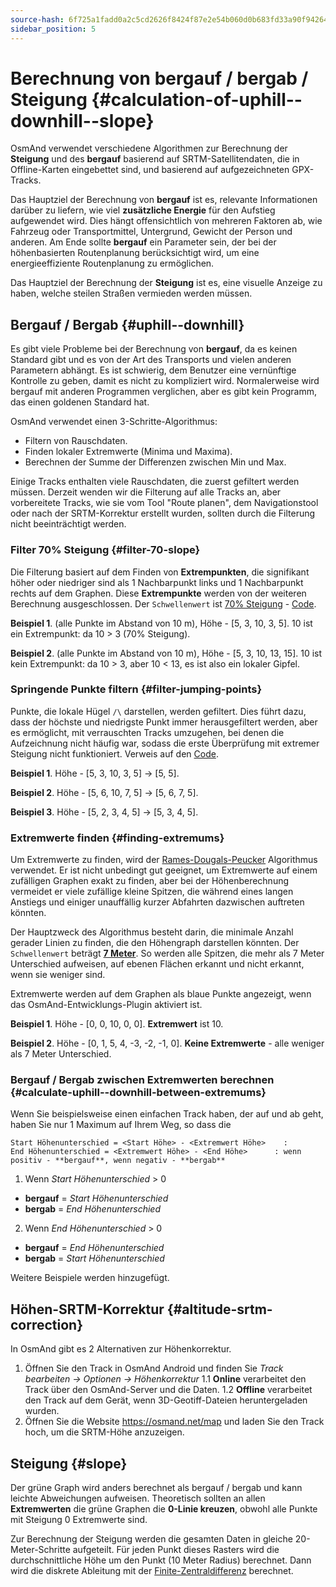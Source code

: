```yaml
---
source-hash: 6f725a1fadd0a2c5cd2626f8424f87e2e54b060d0b683fd33a90f9426413a826
sidebar_position: 5
---
```


# Berechnung von bergauf / bergab / Steigung {#calculation-of-uphill--downhill--slope}

OsmAnd verwendet verschiedene Algorithmen zur Berechnung der **Steigung** und des **bergauf** basierend auf SRTM-Satellitendaten, die in Offline-Karten eingebettet sind, und basierend auf aufgezeichneten GPX-Tracks.

Das Hauptziel der Berechnung von **bergauf** ist es, relevante Informationen darüber zu liefern, wie viel **zusätzliche Energie** für den Aufstieg aufgewendet wird. Dies hängt offensichtlich
von mehreren Faktoren ab, wie Fahrzeug oder Transportmittel, Untergrund, Gewicht der Person und anderen.
Am Ende sollte **bergauf** ein Parameter sein, der bei der höhenbasierten Routenplanung berücksichtigt wird, um eine energieeffiziente Routenplanung zu ermöglichen.

Das Hauptziel der Berechnung der **Steigung** ist es, eine visuelle Anzeige zu haben, welche steilen Straßen vermieden werden müssen.


## Bergauf / Bergab {#uphill--downhill}

Es gibt viele Probleme bei der Berechnung von **bergauf**, da es keinen Standard gibt und es von der Art des Transports und vielen anderen Parametern abhängt. Es ist schwierig, dem Benutzer eine vernünftige Kontrolle zu geben, damit es nicht zu kompliziert wird. Normalerweise wird bergauf mit anderen Programmen verglichen, aber es gibt kein Programm, das einen goldenen Standard hat.

OsmAnd verwendet einen 3-Schritte-Algorithmus:

- Filtern von Rauschdaten.
- Finden lokaler Extremwerte (Minima und Maxima).
- Berechnen der Summe der Differenzen zwischen Min und Max.

Einige Tracks enthalten viele Rauschdaten, die zuerst gefiltert werden müssen. Derzeit wenden wir die Filterung auf alle Tracks an, aber vorbereitete Tracks, wie sie vom
Tool "Route planen", dem Navigationstool oder nach der SRTM-Korrektur erstellt wurden, sollten durch die Filterung nicht beeinträchtigt werden.


### Filter 70% Steigung {#filter-70-slope}

Die Filterung basiert auf dem Finden von **Extrempunkten**, die signifikant höher oder niedriger sind als 1 Nachbarpunkt links und 1 Nachbarpunkt rechts auf dem Graphen.
Diese **Extrempunkte** werden von der weiteren Berechnung ausgeschlossen. Der ```Schwellenwert``` ist [70% Steigung](https://github.com/osmandapp/OsmAnd/blob/master/OsmAnd-java/src/main/java/net/osmand/gpx/ElevationApproximator.java#L11) - [Code](https://github.com/osmandapp/OsmAnd/blob/master/OsmAnd-java/src/main/java/net/osmand/gpx/ElevationApproximator.java#L72).

**Beispiel 1**. (alle Punkte im Abstand von 10 m), Höhe - [5, 3, 10, 3, 5]. 10 ist ein Extrempunkt: da 10 > 3 (70% Steigung).

**Beispiel 2**. (alle Punkte im Abstand von 10 m), Höhe - [5, 3, 10, 13, 15]. 10 ist kein Extrempunkt: da 10 > 3, aber 10 < 13, es ist also ein lokaler Gipfel.

### Springende Punkte filtern {#filter-jumping-points}

Punkte, die lokale Hügel ```/\``` darstellen, werden gefiltert. Dies führt dazu, dass der höchste und niedrigste Punkt immer herausgefiltert werden, aber es ermöglicht, mit verrauschten Tracks umzugehen, bei denen die Aufzeichnung nicht häufig war, sodass die erste Überprüfung mit extremer Steigung nicht funktioniert. Verweis auf den [Code](https://github.com/osmandapp/OsmAnd/blob/master/OsmAnd-java/src/main/java/net/osmand/gpx/ElevationApproximator.java#L49).

**Beispiel 1**. Höhe - [5, 3, 10, 3, 5] -> [5, 5].

**Beispiel 2**. Höhe - [5, 6, 10, 7, 5] -> [5, 6, 7, 5].

**Beispiel 3**. Höhe - [5, 2, 3, 4, 5] -> [5, 3, 4, 5].


### Extremwerte finden {#finding-extremums}

Um Extremwerte zu finden, wird der [Rames-Dougals-Peucker](https://en.wikipedia.org/wiki/Ramer%E2%80%93Douglas%E2%80%93Peucker_algorithm) Algorithmus verwendet. Er ist nicht unbedingt gut geeignet, um Extremwerte auf einem zufälligen Graphen exakt zu finden, aber bei der Höhenberechnung vermeidet er viele zufällige kleine Spitzen, die während eines langen Anstiegs und einiger unauffällig kurzer Abfahrten dazwischen auftreten könnten.

Der Hauptzweck des Algorithmus besteht darin, die minimale Anzahl gerader Linien zu finden, die den Höhengraph darstellen könnten. Der ```Schwellenwert``` beträgt **[7 Meter](https://github.com/osmandapp/OsmAnd/blob/master/OsmAnd-java/src/main/java/net/osmand/gpx/ElevationDiffsCalculator.java#L13)**. So werden alle Spitzen, die mehr als 7 Meter Unterschied aufweisen, auf ebenen Flächen erkannt und nicht erkannt, wenn sie weniger sind.

Extremwerte werden auf dem Graphen als blaue Punkte angezeigt, wenn das OsmAnd-Entwicklungs-Plugin aktiviert ist.

**Beispiel 1**. Höhe - [0, 0, 10, 0, 0]. **Extremwert** ist 10.

**Beispiel 2**. Höhe - [0, 1, 5, 4, -3, -2, -1, 0]. **Keine Extremwerte** - alle weniger als 7 Meter Unterschied.


### Bergauf / Bergab zwischen Extremwerten berechnen {#calculate-uphill--downhill-between-extremums}

Wenn Sie beispielsweise einen einfachen Track haben, der auf und ab geht, haben Sie nur 1 Maximum auf Ihrem Weg, so dass die
  ```
  Start Höhenunterschied = <Start Höhe> - <Extremwert Höhe>    :
  End Höhenunterschied = <Extremwert Höhe> - <End Höhe>      : wenn positiv - **bergauf**, wenn negativ - **bergab**
  ```

1. Wenn *Start Höhenunterschied* > 0
  - **bergauf** = *Start Höhenunterschied*
  - **bergab** = *End Höhenunterschied*

2. Wenn *End Höhenunterschied* > 0
  - **bergauf** = *End Höhenunterschied*
  - **bergab** = *Start Höhenunterschied*


Weitere Beispiele werden hinzugefügt.


## Höhen-SRTM-Korrektur {#altitude-srtm-correction}

In OsmAnd gibt es 2 Alternativen zur Höhenkorrektur.

1. Öffnen Sie den Track in OsmAnd Android und finden Sie *Track bearbeiten → Optionen → Höhenkorrektur*
1.1 **Online** verarbeitet den Track über den OsmAnd-Server und die Daten.
1.2 **Offline** verarbeitet den Track auf dem Gerät, wenn 3D-Geotiff-Dateien heruntergeladen wurden.
2. Öffnen Sie die Website https://osmand.net/map und laden Sie den Track hoch, um die SRTM-Höhe anzuzeigen.


## Steigung {#slope}

Der grüne Graph wird anders berechnet als bergauf / bergab und kann leichte Abweichungen aufweisen. Theoretisch sollten an allen **Extremwerten** die grüne Graphen die **0-Linie kreuzen**, obwohl alle Punkte mit Steigung 0 Extremwerte sind.

Zur Berechnung der Steigung werden die gesamten Daten in gleiche 20-Meter-Schritte aufgeteilt. Für jeden Punkt dieses Rasters wird die durchschnittliche Höhe um den Punkt (10 Meter Radius) berechnet. Dann wird die diskrete Ableitung mit der [Finite-Zentraldifferenz](https://en.wikipedia.org/wiki/Finite_difference) berechnet.